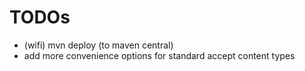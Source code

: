 # TODOs

- (wifi) mvn deploy (to maven central)
- add more convenience options for standard accept content types
